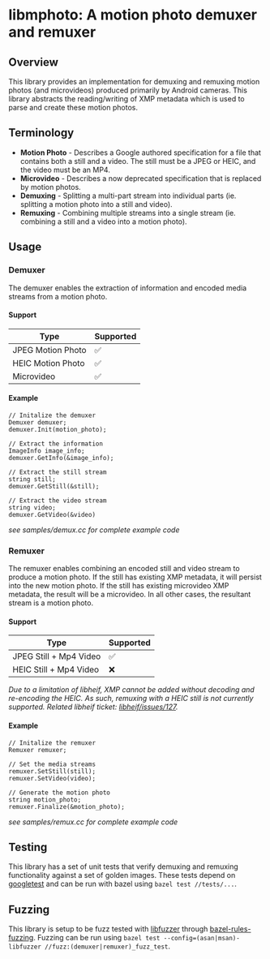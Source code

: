 # libmphoto: A motion photo demuxer and remuxer
## Overview

This library provides an implementation for demuxing and remuxing motion photos (and microvideos) produced primarily by Android cameras. This library abstracts the reading/writing of XMP metadata which is used to parse and create these motion photos. 

## Terminology

- **Motion Photo** - Describes a Google authored specification for a file that contains both a still and a video. The still must be a JPEG or HEIC, and the video must be an MP4.
- **Microvideo**  - Describes a now deprecated specification that is replaced by motion photos.
- **Demuxing** - Splitting a multi-part stream into individual parts (ie. splitting a motion photo into a still and video).
- **Remuxing** - Combining multiple streams into a single stream (ie. combining a still and a video into a motion photo).

## Usage

### Demuxer

The demuxer enables the extraction of information and encoded media streams from a motion photo.

#### Support
| Type               | Supported |
|--------------------|-----------|
| JPEG Motion Photo | ✅         |
| HEIC Motion Photo | ✅         |
| Microvideo        | ✅         |

#### Example
```
// Initalize the demuxer
Demuxer demuxer;
demuxer.Init(motion_photo);

// Extract the information
ImageInfo image_info;
demuxer.GetInfo(&image_info);

// Extract the still stream
string still;
demuxer.GetStill(&still);

// Extract the video stream
string video;
demuxer.GetVideo(&video)
```
*see samples/demux.cc for complete example code*

### Remuxer

The remuxer enables combining an encoded still and video stream to produce a motion photo. If the still has existing XMP metadata, it will persist into the new motion photo. If the still has existing microvideo XMP metadata, the result will be a microvideo. In all other cases, the resultant stream is a motion photo.

#### Support
| Type                   | Supported |
|------------------------|-----------|
| JPEG Still + Mp4 Video | ✅        |
| HEIC Still + Mp4 Video | ❌        |

*Due to a limitation of libheif, XMP cannot be added without decoding and re-encoding the HEIC. As such, remuxing with a HEIC still is not currently supported. Related libheif ticket: [libheif/issues/127](https://github.com/strukturag/libheif/issues/127).*


#### Example
```
// Initalize the remuxer
Remuxer remuxer;

// Set the media streams
remuxer.SetStill(still);
remuxer.SetVideo(video);

// Generate the motion photo
string motion_photo;
remuxer.Finalize(&motion_photo);
```
*see samples/remux.cc for complete example code*

## Testing
This library has a set of unit tests that verify demuxing and remuxing functionality against a set of golden images. These tests depend on [googletest](http://github.com/google/googletest) and can be run with bazel using `bazel test //tests/...`.

## Fuzzing
This library is setup to be fuzz tested with [libfuzzer](https://llvm.org/docs/LibFuzzer.html) through [bazel-rules-fuzzing](https://github.com/googleinterns/bazel-rules-fuzzing). Fuzzing can be run using `bazel test --config=(asan|msan)-libfuzzer //fuzz:(demuxer|remuxer)_fuzz_test`.
